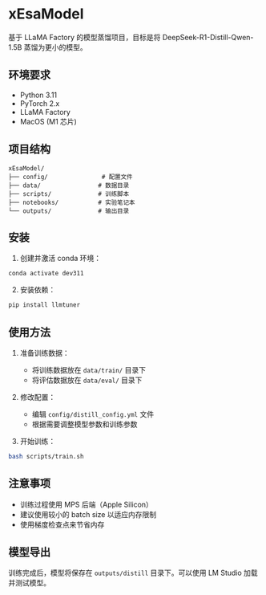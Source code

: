 # xEsaModel

基于 LLaMA Factory 的模型蒸馏项目，目标是将 DeepSeek-R1-Distill-Qwen-1.5B 蒸馏为更小的模型。

## 环境要求

- Python 3.11
- PyTorch 2.x
- LLaMA Factory
- MacOS (M1 芯片)

## 项目结构

```
xEsaModel/
├── config/               # 配置文件
├── data/                # 数据目录
├── scripts/             # 训练脚本
├── notebooks/           # 实验笔记本
└── outputs/             # 输出目录
```

## 安装

1. 创建并激活 conda 环境：
```bash
conda activate dev311
```

2. 安装依赖：
```bash
pip install llmtuner
```

## 使用方法

1. 准备训练数据：
   - 将训练数据放在 `data/train/` 目录下
   - 将评估数据放在 `data/eval/` 目录下

2. 修改配置：
   - 编辑 `config/distill_config.yml` 文件
   - 根据需要调整模型参数和训练参数

3. 开始训练：
```bash
bash scripts/train.sh
```

## 注意事项

- 训练过程使用 MPS 后端（Apple Silicon）
- 建议使用较小的 batch size 以适应内存限制
- 使用梯度检查点来节省内存

## 模型导出

训练完成后，模型将保存在 `outputs/distill` 目录下。可以使用 LM Studio 加载并测试模型。 